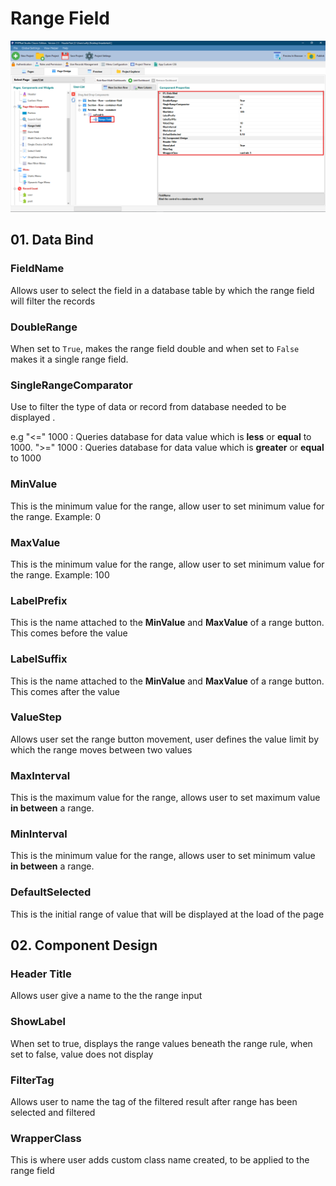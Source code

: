 # Range Field

![](<../../.gitbook/assets/Range Field.png>)

## 01. Data Bind

### FieldName

Allows user to select the field in a database table by which the range field will filter the records&#x20;

### DoubleRange

When set to `True`, makes the range field double and when set to `False` makes it a single range field.

### SingleRangeComparator

Use to filter the type of data or record from database needed to be displayed .

e.g "<=" 1000 : Queries database for data value which is **less** or **equal** to 1000. ">=" 1000 : Queries database for data value which is **greater** or **equal** to 1000

### MinValue

This is the minimum value for the range, allow user to set minimum value for the range. Example: 0

### MaxValue

This is the minimum value for the range, allow user to set minimum value for the range. Example: 100

### LabelPrefix

This is the name attached to the **MinValue** and **MaxValue**  of a range button. This comes before the value

### LabelSuffix

This is the name attached to the **MinValue** and **MaxValue**  of a range button. This comes after the value&#x20;

### ValueStep

Allows user set the range button movement, user defines the value limit by which the range moves between two values&#x20;

### MaxInterval

This is the maximum value for the range, allows user to set maximum value **in between** a range.&#x20;

### MinInterval

This is the minimum value for the range, allows user to set minimum value **in between** a range.&#x20;

### DefaultSelected

This is the initial range of value that will be displayed at the load of the page



## 02. Component Design

### Header Title

Allows user give a name to the the range input

### ShowLabel

When set to true, displays the range values beneath the range rule, when set to false, value does not display

### FilterTag

Allows user to name the tag of the filtered result after range has been selected and filtered

### WrapperClass

This is where user adds custom class name created, to be applied to the range field
